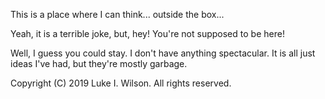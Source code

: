 This is a place where I can think... outside the box...

Yeah, it is a terrible joke, but, hey! You're not supposed to be here!

Well, I guess you could stay. I don't have anything spectacular. It is all just ideas I've had, but they're mostly garbage.

Copyright (C) 2019 Luke I. Wilson. All rights reserved.
